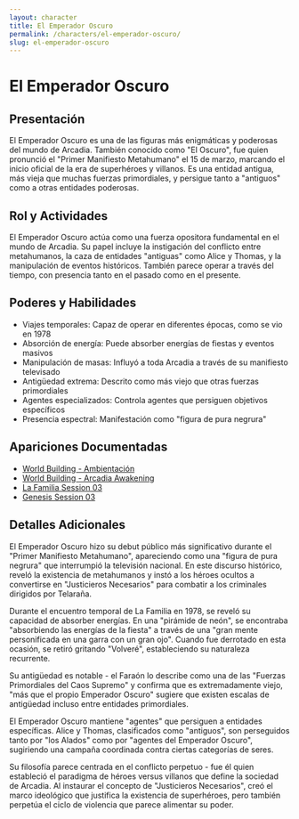 ```yaml
---
layout: character
title: El Emperador Oscuro
permalink: /characters/el-emperador-oscuro/
slug: el-emperador-oscuro
---
```


# El Emperador Oscuro

## Presentación
El Emperador Oscuro es una de las figuras más enigmáticas y poderosas del mundo de Arcadia. También conocido como "El Oscuro", fue quien pronunció el "Primer Manifiesto Metahumano" el 15 de marzo, marcando el inicio oficial de la era de superhéroes y villanos. Es una entidad antigua, más vieja que muchas fuerzas primordiales, y persigue tanto a "antiguos" como a otras entidades poderosas.

## Rol y Actividades
El Emperador Oscuro actúa como una fuerza opositora fundamental en el mundo de Arcadia. Su papel incluye la instigación del conflicto entre metahumanos, la caza de entidades "antiguas" como Alice y Thomas, y la manipulación de eventos históricos. También parece operar a través del tiempo, con presencia tanto en el pasado como en el presente.

## Poderes y Habilidades
- Viajes temporales: Capaz de operar en diferentes épocas, como se vio en 1978
- Absorción de energía: Puede absorber energías de fiestas y eventos masivos
- Manipulación de masas: Influyó a toda Arcadia a través de su manifiesto televisado
- Antigüedad extrema: Descrito como más viejo que otras fuerzas primordiales
- Agentes especializados: Controla agentes que persiguen objetivos específicos
- Presencia espectral: Manifestación como "figura de pura negrura"

## Apariciones Documentadas
- [World Building - Ambientación](../../world-building/ambientacion.md)
- [World Building - Arcadia Awakening](../../world-building/history/03-arcadia-awakening.md)
- [La Familia Session 03](../../campaigns/la-familia/session-03.md)
- [Genesis Session 03](../../campaigns/genesis/session-03.md)

## Detalles Adicionales
El Emperador Oscuro hizo su debut público más significativo durante el "Primer Manifiesto Metahumano", apareciendo como una "figura de pura negrura" que interrumpió la televisión nacional. En este discurso histórico, reveló la existencia de metahumanos y instó a los héroes ocultos a convertirse en "Justicieros Necesarios" para combatir a los criminales dirigidos por Telaraña.

Durante el encuentro temporal de La Familia en 1978, se reveló su capacidad de absorber energías. En una "pirámide de neón", se encontraba "absorbiendo las energías de la fiesta" a través de una "gran mente personificada en una garra con un gran ojo". Cuando fue derrotado en esta ocasión, se retiró gritando "Volveré", estableciendo su naturaleza recurrente.

Su antigüedad es notable - el Faraón lo describe como una de las "Fuerzas Primordiales del Caos Supremo" y confirma que es extremadamente viejo, "más que el propio Emperador Oscuro" sugiere que existen escalas de antigüedad incluso entre entidades primordiales.

El Emperador Oscuro mantiene "agentes" que persiguen a entidades específicas. Alice y Thomas, clasificados como "antiguos", son perseguidos tanto por "los Alados" como por "agentes del Emperador Oscuro", sugiriendo una campaña coordinada contra ciertas categorías de seres.

Su filosofía parece centrada en el conflicto perpetuo - fue él quien estableció el paradigma de héroes versus villanos que define la sociedad de Arcadia. Al instaurar el concepto de "Justicieros Necesarios", creó el marco ideológico que justifica la existencia de superhéroes, pero también perpetúa el ciclo de violencia que parece alimentar su poder.